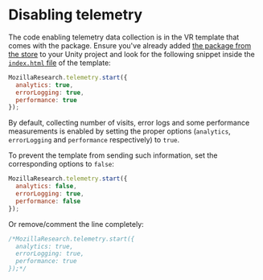 # Disabling telemetry

The code enabling telemetry data collection is in the VR template that comes with the package. Ensure you've already added [the package from the store](https://u3d.as/1476) to your Unity project and look for the following snippet inside the [`index.html` file](../../Assets/WebGLTemplates/WebVR/index.html) of the template:

```js
MozillaResearch.telemetry.start({
  analytics: true,
  errorLogging: true,
  performance: true
});
```

By default, collecting number of visits, error logs and some performance measurements is enabled by setting the proper options (`analytics`, `errorLogging` and `performance` respectively) to `true`.

To prevent the template from sending such information, set the corresponding options to `false`:

```js
MozillaResearch.telemetry.start({
  analytics: false,
  errorLogging: true,
  performance: false
});
```

Or remove/comment the line completely:

```js
/*MozillaResearch.telemetry.start({
  analytics: true,
  errorLogging: true,
  performance: true
});*/
```